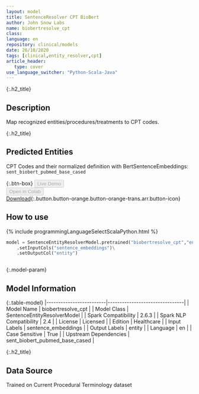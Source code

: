 ```yaml
---
layout: model
title: SentenceResolver CPT BioBert
author: John Snow Labs
name: biobertresolve_cpt
class: 
language: en
repository: clinical/models
date: 26/10/2020
tags: [clinical,entity_resolver,cpt]
article_header:
   type: cover
use_language_switcher: "Python-Scala-Java"
---
```


{:.h2_title}
## Description 
Map recognized entities/procedures/treatments to CPT codes.

 {:.h2_title}
## Predicted Entities
CPT Codes and their normalized definition with BertSentenceEmbeddings: `sent_biobert_pubmed_base_cased` 

{:.btn-box}
<button class="button button-orange" disabled>Live Demo</button><br/><button class="button button-orange" disabled>Open in Colab</button><br/>[Download](https://s3.amazonaws.com/auxdata.johnsnowlabs.com/clinical/models/biobertresolve_cpt_en_2.6.3_2.4_1603673114746.zip){:.button.button-orange.button-orange-trans.arr.button-icon}<br/>

## How to use 
<div class="tabs-box" markdown="1">

{% include programmingLanguageSelectScalaPython.html %}

```python
model = SentenceEntityResolverModel.pretrained("biobertresolve_cpt","en","clinical/models")\
	.setInputCols("sentence_embeddings")\
	.setOutputCol("entity")
```

```scala

```
</div>



{:.model-param}
## Model Information

{:.table-model}
|-------------------------|--------------------------------|
| Model Name              | biobertresolve_cpt             |
| Model Class             | SentenceEntityResolverModel    |
| Spark Compatibility     | 2.6.3                          |
| Spark NLP Compatibility | 2.4                            |
| License                 | Licensed                       |
| Edition                 | Healthcare                     |
| Input Labels            | sentence_embeddings            |
| Output Labels           | entity                         |
| Language                | en                             |
| Case Sensitive          | True                           |
| Upstream Dependencies   | sent_biobert_pubmed_base_cased |




{:.h2_title}
## Data Source
Trained on Current Procedural Terminology dataset

